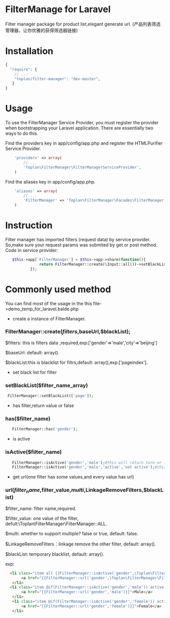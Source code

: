 # FilterManage for Laravel
Filter manager package for product list,elegant generate url.
(产品列表筛选管理器，让你优雅的获得筛选器链接)

# Installation

```php
{
  "require": {
    // ...
    "toplan/filter-manager": "dev-master",
   }
}
```

# Usage

To use the FilterManager Service Provider, you must register the provider when bootstrapping your Laravel application. There are essentially two ways to do this.

Find the providers key in app/config/app.php and register the HTMLPurifier Service Provider.
```php
    'providers' => array(
        // ... 
        'Toplan\FilterManager\FilterManagerServiceProvider',
    )
```    
Find the aliases key in app/config/app.php.
```php
    'aliases' => array(
        // ...
        'FilterManager' => 'Toplan\FilterManager\Facades\FilterManager',
    )
```

# Instruction
 Filter manager has imported filters (request data) by service provider. So,make sure your request params was submited by get or post method. Code in service provider:
 ```php
    $this->app['FilterManager'] = $this->app->share(function(){
                return FilterManager::create(\Input::all())->setBlackList(['page']);
            });
 ```
# Commonly used method 
 You can find most of the usage in the this file->demo_temp_for_laravel.balde.php
 
 * create a instance of FilterManager.
 ### FilterManager::create($filters,$baseUrl,$blackList);
 
 $filters: this is filters data ,required,exp:['gender'=>'male','city'=>'beijing']
 
 $baseUrl: default: array().
 
 $blackList:this is blacklist for filtrs,default: array(),exp:['pageindex'].
 
 * set black list for filter
 ### setBlackList($filter_name_array)
 ```php
  FilterManager::setBlackList(['page']);
 ```

 * has filter,return value or false
  ### has($filter_name)
 ```php
    FilterManager::has('gender');
 ```
 
 * is active
 ### isActive($filter_name)
 ```php
    FilterManager::isActive('gender','male');#this will return ture or false;
    FilterManager::isActive('gender','male','active','not active');#this will return 'active' or 'not active';
 ```
 
 * get url(one filter has some values,and every value has url)
 ### url($filter_name,$filter_value,$multi,$LinkageRemoveFilters,$blackList)

 $filter_name: filter name,required.
 
 $filter_value: one value of the filter, defult:\Toplan\FilterManager\FilterManager::ALL.
 
 $multi: whether to support multiple? false or true, default: false.
 
 $LinkageRemoveFilters：linkage remove the other filter, default: array().
 
 $blackList: temporary blacklist, default: array().
 
 exp:
 ```html
   <li class="item all {{FilterManager::isActive('gender',\Toplan\FilterManager\FilterManager::ALL,'active','')}}">
        <a href="{{FilterManager::url('gender',\Toplan\FilterManager\FilterManager::ALL)}}">All</a>
    </li>
   <li class="item @if(FilterManager::isActive('gender','male')) active @endif">
        <a href="{{FilterManager::url('gender','male')}}">Male</a>
    </li>
    <li class="item @if(FilterManager::isActive('gender','female')) active @endif">
        <a href="{{FilterManager::url('gender','female')}}">Female</a>
    </li>
 ```
 
